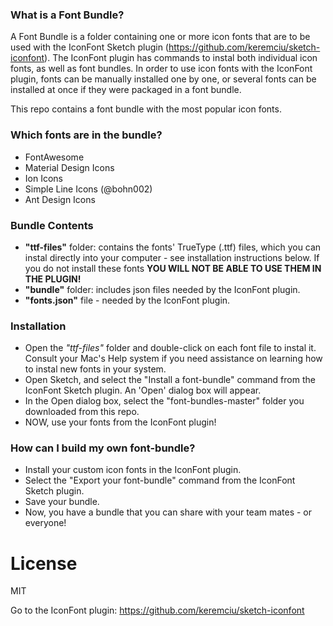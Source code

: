 ### What is a Font Bundle?

A Font Bundle is a folder containing one or more icon fonts that are to be used with the IconFont Sketch plugin (https://github.com/keremciu/sketch-iconfont). The IconFont plugin has commands to instal both individual icon fonts, as well as font bundles. In order to use icon fonts with the IconFont plugin, fonts can be manually installed one by one, or several fonts can be installed at once if they were packaged in a font bundle.

This repo contains a font bundle with the most popular icon fonts.

### Which fonts are in the bundle?

- FontAwesome
- Material Design Icons
- Ion Icons
- Simple Line Icons (@bohn002)
- Ant Design Icons

### Bundle Contents

- **"ttf-files"** folder: contains the fonts' TrueType (.ttf) files, which you can instal directly into your computer - see installation instructions below. If you do not install these fonts <strong>YOU WILL NOT BE ABLE TO USE THEM IN THE PLUGIN!</strong>
- **"bundle"** folder: includes json files needed by the IconFont plugin.
- **"fonts.json"** file - needed by the IconFont plugin.

### Installation

- Open the *"ttf-files"* folder and double-click on each font file to instal it. Consult your Mac's Help system if you need assistance on learning how to instal new fonts in your system.
- Open Sketch, and select the "Install a font-bundle" command from the IconFont Sketch plugin. An 'Open' dialog box will appear.
- In the Open dialog box, select the "font-bundles-master" folder you downloaded from this repo.
- NOW, use your fonts from the IconFont plugin!

### How can I build my own font-bundle?

- Install your custom icon fonts in the IconFont plugin.
- Select the "Export your font-bundle" command from the IconFont Sketch plugin.
- Save your bundle.
- Now, you have a bundle that you can share with your team mates - or everyone!


# License

MIT

Go to the IconFont plugin:
https://github.com/keremciu/sketch-iconfont





